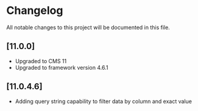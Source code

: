 # Changelog

All notable changes to this project will be documented in this file.

## [11.0.0]
 - Upgraded to CMS 11
 - Upgraded to framework version 4.6.1
 
 ## [11.0.4.6]
 - Adding query string capability to filter data by column and exact value